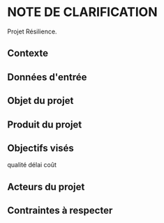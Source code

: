 # NOTE DE CLARIFICATION
Projet Résilience.

## Contexte
## Données d'entrée
## Objet du projet
## Produit du projet
## Objectifs visés
qualité
délai
coût
## Acteurs du projet
## Contraintes à respecter